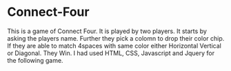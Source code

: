 # Connect-Four
This is a game of Connect Four. 
It is played by two players. 
It starts by asking the players name. 
Further they pick a colomn to drop their color chip.
If they are able to match 4spaces with same color either Horizontal Vertical or Diagonal. They Win.
I had used HTML, CSS, Javascript and Jquery for the following game.
